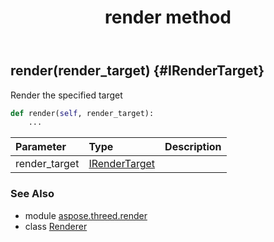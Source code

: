 ﻿---
title: render method
second_title: Aspose.3D for Python via .NET API References
description: 
type: docs
weight: 70
url: /python-net/aspose.threed.render/renderer/render/
is_root: false
---

## render(render_target) {#IRenderTarget}

Render the specified target



```python
def render(self, render_target):
    ...
```


| Parameter | Type | Description |
| :- | :- | :- |
| render_target | [IRenderTarget](/3d/python-net/aspose.threed.render/irendertarget) |  |



### See Also
* module [aspose.threed.render](../../)
* class [Renderer](/3d/python-net/aspose.threed.render/renderer)
